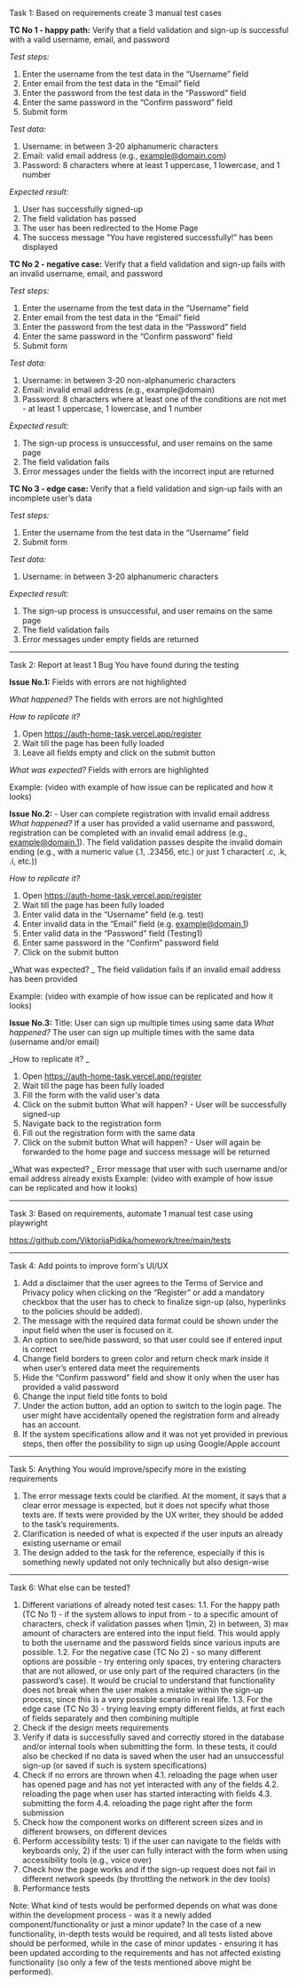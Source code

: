 Task 1: Based on requirements create 3 manual test cases

**TC No 1 - happy path:**
Verify that a field validation and sign-up is successful with a valid username, email, and password
 
_Test steps:_
  1. Enter the username from the test data in the “Username” field
  2. Enter email from the test data in the “Email” field 
  3. Enter the password from the test data in the “Password” field
  4. Enter the same password in the “Confirm password” field
  5. Submit form

_Test data:_ 
  1. Username: in between 3-20 alphanumeric characters
  2. Email: valid email address (e.g., example@domain.com)
  3. Password: 8 characters where at least 1 uppercase, 1 lowercase, and 1 number

_Expected result:_
  1. User has successfully signed-up
  2. The field validation has passed
  3. The user has been redirected to the Home Page
  4. The success message "You have registered successfully!" has been displayed


**TC No 2 - negative case:**
Verify that a field validation and sign-up fails with an invalid username, email, and password

_Test steps:_
  1. Enter the username from the test data in the “Username” field
  2. Enter email from the test data in the “Email” field 
  3. Enter the password from the test data in the “Password” field
  4. Enter the same password in the “Confirm password” field
  5. Submit form

_Test data:_ 
  1. Username: in between 3-20 non-alphanumeric characters
  2. Email: invalid email address (e.g., example@domain)
  3. Password: 8 characters where at least one of the conditions are not met - at least 1 uppercase, 1 lowercase, and 1 number

_Expected result:_
  1. The sign-up process is unsuccessful, and user remains on the same page
  2. The field validation fails
  3. Error messages under the fields with the incorrect input are returned


**TC No 3 - edge case:** 
Verify that a field validation and sign-up fails with an incomplete user’s data

_Test steps:_
  1. Enter the username from the test data in the “Username” field
  2. Submit form

_Test data:_ 
 1. Username: in between 3-20 alphanumeric characters

_Expected result:_
 1. The sign-up process is unsuccessful, and user remains on the same page
 2. The field validation fails
 3. Error messages under empty fields are returned

-----------------------------------------------------------------------------------------------------------------------

Task 2: Report at least 1 Bug You have found during the testing

**Issue No.1:** Fields with errors are not highlighted

_What happened?_
The fields with errors are not highlighted 

_How to replicate it?_
  1. Open https://auth-home-task.vercel.app/register
  2. Wait till the page has been fully loaded
  3. Leave all fields empty and click on the submit button

_What was expected?_ 
Fields with errors are highlighted

Example: (video with example of how issue can be replicated and how it looks)

**Issue No.2:** - User can complete registration with invalid email address
_What happened?_ 
If a user has provided a valid username and password, registration can be completed with an invalid email address (e.g., example@domain.1). The field validation passes despite the invalid domain ending (e.g., with a numeric value (.1, .23456, etc.) or just 1 character( .c, .k, .i, etc.))

_How to replicate it?_ 
  1. Open https://auth-home-task.vercel.app/register
  2. Wait till the page has been fully loaded
  3. Enter valid data in the “Username” field (e.g. test)
  4. Enter invalid data in the “Email” field (e.g. example@domain.1)
  5. Enter valid data in the “Password” field (Testing1)
  6. Enter same password in the “Confirm” password field
  7. Click on the submit button

_What was expected? _
The field validation fails if an invalid email address has been provided

Example: (video with example of how issue can be replicated and how it looks)

**Issue No.3:** Title: User can sign up multiple times using same data
_What happened?_ 
The user can sign up multiple times with the same data (username and/or email)

_How to replicate it? _
  1. Open https://auth-home-task.vercel.app/register
  2. Wait till the page has been fully loaded
  3. Fill the form with the valid user's data
  4. Click on the submit button
    What will happen? - User will be successfully signed-up
  5. Navigate back to the registration form
  6. Fill out the registration form with the same data
  7. Click on the submit button
    What will happen? - User will again be forwarded to the home page and success message will be returned

_What was expected? _
Error message that user with such username and/or email address already exists
Example: (video with example of how issue can be replicated and how it looks)

-----------------------------------------------------------------------------------------------------------------------

Task 3: Based on requirements, automate 1 manual test case using playwright

https://github.com/ViktorijaPidika/homework/tree/main/tests 

-----------------------------------------------------------------------------------------------------------------------

Task 4: Add points to improve form's UI/UX

  1. Add a disclaimer that the user agrees to the Terms of Service and Privacy policy when clicking on the “Register” or add a mandatory checkbox that the user has to check to finalize sign-up (also, hyperlinks to the policies should be added).
  2. The message with the required data format could be shown under the input field when the user is focused on it. 
  3. An option to see/hide password, so that user could see if entered input is correct
  4. Change field borders to green color and return check mark inside it when user’s entered data meet the requirements
  5. Hide the “Confirm password” field and show it only when the user has provided a valid password
  6. Change the input field title fonts to bold
  7. Under the action button, add an option to switch to the login page. The user might have accidentally opened the registration form and already has an account.
  8. If the system specifications allow and it was not yet provided in previous steps, then offer the possibility to sign up using Google/Apple account

-----------------------------------------------------------------------------------------------------------------------

Task 5: Anything You would improve/specify more in the existing requirements

  1. The error message texts could be clarified. At the moment, it says that a clear error message is expected, but it does not specify what those texts are. If texts were provided by the UX writer, they should be added to the task’s requirements.
  2. Clarification is needed of what is expected if the user inputs an already existing username or email
  3. The design added to the task for the reference, especially if this is something newly updated not only technically but also design-wise

-----------------------------------------------------------------------------------------------------------------------

Task 6: What else can be tested?

  1. Different variations of already noted test cases:
    1.1. For the happy path (TC No 1) - if the system allows to input from - to a specific amount of characters, check if validation passes when 1)min, 2) in between, 3) max amount of characters are entered into the input field. This would apply to both the username and the password fields since various inputs are possible.
    1.2. For the negative case (TC No 2) - so many different options are possible - try entering only spaces, try entering characters that are not allowed, or use only part of the required characters (in the password’s case). It would be crucial to understand that functionality does not break when the user makes a mistake within the sign-up process, since this is a very possible scenario in real life.
    1.3. For the edge case (TC No 3) - trying leaving empty different fields, at first each of fields separately and then combining multiple
  2. Check if the design meets requirements
  3. Verify if data is successfully saved and correctly stored in the database and/or internal tools when submitting the form. In these tests, it could also be checked if no data is saved when the user had an unsuccessful sign-up (or saved if such is system specifications) 
  4. Check if no errors are thrown when
    4.1. reloading the page when user has opened page and has not yet interacted with any of the fields
    4.2. reloading the page when user has started interacting with fields
    4.3. submitting the form
    4.4. reloading the page right after the form submission 
  5. Check how the component works on different screen sizes and in different browsers, on different devices
  6. Perform accessibility tests: 1) if the user can navigate to the fields with keyboards only, 2) if the user can fully interact with the form when using accessibility tools (e.g., voice over)
  7. Check how the page works and if the sign-up request does not fail in different network speeds (by throttling the network in the dev tools)
  8. Performance tests

Note:  What kind of tests would be performed depends on what was done within the development process - was it a newly added component/functionality or just a minor update? In the case of a new functionality, in-depth tests would be required, and all tests listed above should be performed, while in the case of minor updates - ensuring it has been updated according to the requirements and has not affected existing functionality (so only a few of the tests mentioned above might be performed). 



